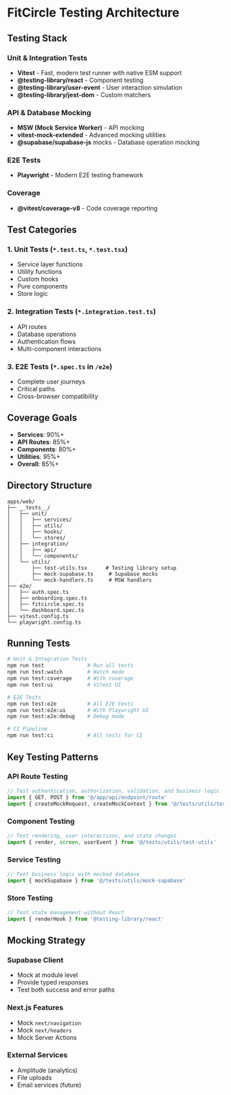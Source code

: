 # FitCircle Testing Architecture

## Testing Stack

### Unit & Integration Tests
- **Vitest** - Fast, modern test runner with native ESM support
- **@testing-library/react** - Component testing
- **@testing-library/user-event** - User interaction simulation
- **@testing-library/jest-dom** - Custom matchers

### API & Database Mocking
- **MSW (Mock Service Worker)** - API mocking
- **vitest-mock-extended** - Advanced mocking utilities
- **@supabase/supabase-js** mocks - Database operation mocking

### E2E Tests
- **Playwright** - Modern E2E testing framework

### Coverage
- **@vitest/coverage-v8** - Code coverage reporting

## Test Categories

### 1. Unit Tests (`*.test.ts`, `*.test.tsx`)
- Service layer functions
- Utility functions
- Custom hooks
- Pure components
- Store logic

### 2. Integration Tests (`*.integration.test.ts`)
- API routes
- Database operations
- Authentication flows
- Multi-component interactions

### 3. E2E Tests (`*.spec.ts` in `/e2e`)
- Complete user journeys
- Critical paths
- Cross-browser compatibility

## Coverage Goals

- **Services**: 90%+
- **API Routes**: 85%+
- **Components**: 80%+
- **Utilities**: 95%+
- **Overall**: 85%+

## Directory Structure

```
apps/web/
├── __tests__/
│   ├── unit/
│   │   ├── services/
│   │   ├── utils/
│   │   ├── hooks/
│   │   └── stores/
│   ├── integration/
│   │   ├── api/
│   │   └── components/
│   └── utils/
│       ├── test-utils.tsx      # Testing library setup
│       ├── mock-supabase.ts     # Supabase mocks
│       └── mock-handlers.ts     # MSW handlers
├── e2e/
│   ├── auth.spec.ts
│   ├── onboarding.spec.ts
│   ├── fitcircle.spec.ts
│   └── dashboard.spec.ts
├── vitest.config.ts
└── playwright.config.ts
```

## Running Tests

```bash
# Unit & Integration Tests
npm run test              # Run all tests
npm run test:watch        # Watch mode
npm run test:coverage     # With coverage
npm run test:ui           # Vitest UI

# E2E Tests
npm run test:e2e          # All E2E tests
npm run test:e2e:ui       # With Playwright UI
npm run test:e2e:debug    # Debug mode

# CI Pipeline
npm run test:ci           # All tests for CI
```

## Key Testing Patterns

### API Route Testing
```typescript
// Test authentication, authorization, validation, and business logic
import { GET, POST } from '@/app/api/endpoint/route'
import { createMockRequest, createMockContext } from '@/tests/utils/test-utils'
```

### Component Testing
```typescript
// Test rendering, user interactions, and state changes
import { render, screen, userEvent } from '@/tests/utils/test-utils'
```

### Service Testing
```typescript
// Test business logic with mocked database
import { mockSupabase } from '@/tests/utils/mock-supabase'
```

### Store Testing
```typescript
// Test state management without React
import { renderHook } from '@testing-library/react'
```

## Mocking Strategy

### Supabase Client
- Mock at module level
- Provide typed responses
- Test both success and error paths

### Next.js Features
- Mock `next/navigation`
- Mock `next/headers`
- Mock Server Actions

### External Services
- Amplitude (analytics)
- File uploads
- Email services (future)
